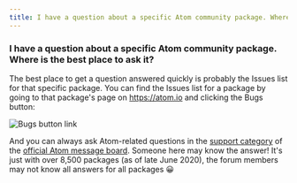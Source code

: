 ```yaml
---
title: I have a question about a specific Atom community package. Where is the best place to ask it?
---
```

### I have a question about a specific Atom community package. Where is the best place to ask it?

The best place to get a question answered quickly is probably the Issues list for that specific package. You can find the Issues list for a package by going to that package's page on https://atom.io and clicking the Bugs button:

![Bugs button link](../../images/package-issue-link.png)

And you can always ask Atom-related questions in the [support category](https://discuss.atom.io/c/support) of the [official Atom message board](https://discuss.atom.io). Someone here may know the answer! It's just with over 8,500 packages (as of late June 2020), the forum members may not know all answers for all packages :grinning:
